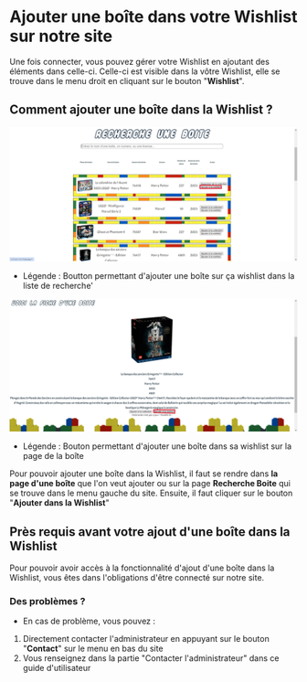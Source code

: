 # Ajouter une boîte dans votre Wishlist sur notre site

Une fois connecter, vous pouvez gérer votre Wishlist en ajoutant des éléments dans celle-ci. Celle-ci est visible dans la vôtre Wishlist, elle se trouve dans le menu droit en cliquant sur le bouton "**Wishlist**".

## Comment ajouter une boîte dans la Wishlist ?

<!-- <img src="../../img/AjoutWishlist1.png" alt="AjoutWishlist1" width="1000px"> -->
![Boutton permettant d'ajouter une boîte sur ça wishlist dans la liste de recherche'](img/AjoutWishlist1.png)
- Légende : Boutton permettant d'ajouter une boîte sur ça wishlist dans la liste de recherche'

<!-- <img src="../../img/AjoutWishlist2.png" alt="AjoutWishlist2" width="1000px"> -->
![Bouton permettant d'ajouter une boîte dans sa wishlist sur la page de la boîte](img/AjoutWishlist2.png)
- Légende : Bouton permettant d'ajouter une boîte dans sa wishlist sur la page de la boîte

Pour pouvoir ajouter une boîte dans la Wishlist, il faut se rendre dans **la page d'une boîte** que l'on veut ajouter ou sur la page **Recherche Boite** qui se trouve dans le menu gauche du site. Ensuite, il faut cliquer sur le bouton "**Ajouter dans la Wishlist**"

## Près requis avant votre ajout d'une boîte dans la Wishlist

Pour pouvoir avoir accès à la fonctionnalité d'ajout d'une boîte dans la Wishlist, vous êtes dans l'obligations d'être connecté sur notre site.

### Des problèmes ?

- En cas de problème, vous pouvez :

1. Directement contacter l'administrateur en appuyant sur le bouton "**Contact**" sur le menu en bas du site
2. Vous renseignez dans la partie "Contacter l'administrateur" dans ce guide d'utilisateur
